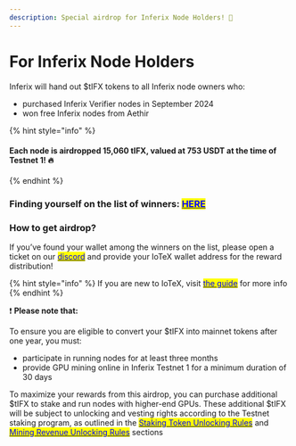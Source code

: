 ```yaml
---
description: Special airdrop for Inferix Node Holders! 🎉
---
```


# For Inferix Node Holders

Inferix will hand out $tIFX tokens to all Inferix node owners who:

* purchased Inferix Verifier nodes in September 2024
* won free Inferix nodes from Aethir&#x20;

{% hint style="info" %}
#### **Each node is airdropped 15,060 tIFX, valued at 753 USDT at the time of Testnet 1!** 🔥
{% endhint %}

### Finding yourself on the list of winners: [<mark style="color:blue;">HERE</mark>](https://docs.google.com/spreadsheets/d/1qRA2RiV1tdbrZIqxRfMSo33N-9GWF3p5pO6kOk-ekWY/edit?gid=0#gid=0)

### How to get airdrop?

If you’ve found your wallet among the winners on the list, please open a ticket on our [<mark style="color:blue;">discord</mark>](https://discord.com/invite/NJvcWYcB9W) and provide your IoTeX wallet address for the reward distribution!

{% hint style="info" %}
If you are new to IoTeX, visit [<mark style="color:blue;">the guide</mark>](https://docs.iotex.io/depin-infra-modules-dim/iotex-l1-depin-blockchain/wallets) for more info
{% endhint %}

❗️ **Please note that:**

To ensure you are eligible to convert your $tIFX into mainnet tokens after one year, you must:

* participate in running nodes for at least three months&#x20;
* provide GPU mining online in Inferix Testnet 1 for a minimum duration of 30 days&#x20;

To maximize your rewards from this airdrop, you can purchase additional $tIFX to stake and run nodes with higher-end GPUs. These additional $tIFX will be subject to unlocking and vesting rights according to the Testnet staking program, as outlined in the [<mark style="color:blue;">Staking Token Unlocking Rules</mark>](../gpu-staking-and-unstaking/unstaking-gpus.md) and [<mark style="color:blue;">Mining Revenue Unlocking Rules</mark>](../user-revenue-calculation/claiming-rewards.md) sections
